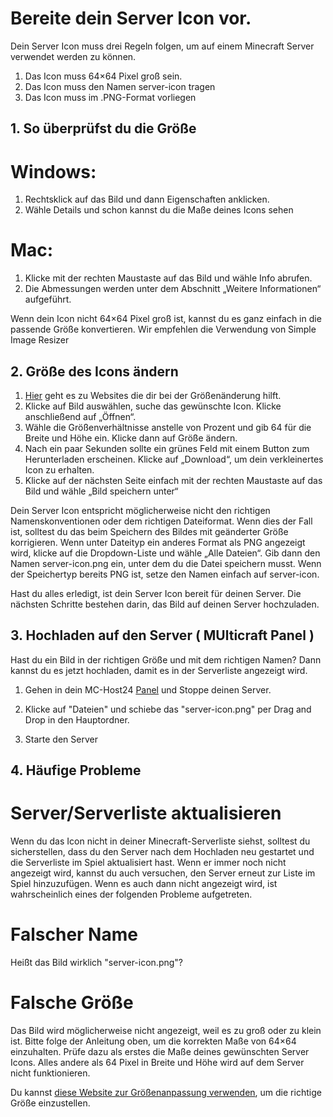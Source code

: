 # Bereite dein Server Icon vor.
Dein Server Icon muss drei Regeln folgen, um auf einem Minecraft Server verwendet werden zu können.

1. Das Icon muss 64×64 Pixel groß sein.
2. Das Icon muss den Namen server-icon tragen
3. Das Icon muss im .PNG-Format vorliegen

## 1. So überprüfst du die Größe
# Windows:
1. Rechtsklick auf das Bild und dann Eigenschaften anklicken.
2. Wähle Details und schon kannst du die Maße deines Icons sehen


# Mac:
1. Klicke mit der rechten Maustaste auf das Bild und wähle Info abrufen.
2. Die Abmessungen werden unter dem Abschnitt „Weitere Informationen“ aufgeführt.


Wenn dein Icon nicht 64×64 Pixel groß ist, kannst du es ganz einfach in die passende Größe konvertieren. 
Wir empfehlen die Verwendung von Simple Image Resizer


## 2. Größe des Icons ändern

1. [Hier](https://www.simpleimageresizer.com/) geht es zu Websites die dir bei der Größenänderung hilft.
2. Klicke auf Bild auswählen, suche das gewünschte Icon. Klicke anschließend auf „Öffnen“.
3. Wähle die Größenverhältnisse anstelle von Prozent und gib 64 für die Breite und Höhe ein. Klicke dann auf Größe ändern.
4. Nach ein paar Sekunden sollte ein grünes Feld mit einem Button zum Herunterladen erscheinen. Klicke auf „Download“, um dein verkleinertes Icon zu erhalten.
5. Klicke auf der nächsten Seite einfach mit der rechten Maustaste auf das Bild und wähle „Bild speichern unter“


Dein Server Icon entspricht möglicherweise nicht den richtigen Namenskonventionen oder dem richtigen Dateiformat. Wenn dies der Fall ist, 
solltest du das beim Speichern des Bildes mit geänderter Größe korrigieren. Wenn unter Dateityp ein anderes Format als PNG angezeigt wird, 
klicke auf die Dropdown-Liste und wähle „Alle Dateien“. Gib dann den Namen server-icon.png ein, unter dem du die Datei speichern musst. 
Wenn der Speichertyp bereits PNG ist, setze den Namen einfach auf server-icon.

Hast du alles erledigt, ist dein Server Icon bereit für deinen Server. Die nächsten Schritte bestehen darin, das Bild auf deinen Server hochzuladen.


## 3. Hochladen auf den Server ( MUlticraft Panel )

Hast du ein Bild in der richtigen Größe und mit dem richtigen Namen? Dann kannst du es jetzt hochladen, damit es in der Serverliste angezeigt wird.

1. Gehen in dein MC-Host24 [Panel](https://mc-panel.mc-host24.de) und Stoppe deinen Server.


2. Klicke auf "Dateien" und schiebe das "server-icon.png" per Drag and Drop in den Hauptordner.

3. Starte den Server


## 4. Häufige Probleme

# Server/Serverliste aktualisieren

Wenn du das Icon nicht in deiner Minecraft-Serverliste siehst, solltest du sicherstellen, dass du den Server nach dem Hochladen neu gestartet 
und die Serverliste im Spiel aktualisiert hast. Wenn er immer noch nicht angezeigt wird, kannst du auch versuchen, den Server erneut zur Liste im 
Spiel hinzuzufügen. Wenn es auch dann nicht angezeigt wird, ist wahrscheinlich eines der folgenden Probleme aufgetreten.

# Falscher Name

Heißt das Bild wirklich "server-icon.png"?

# Falsche Größe

Das Bild wird möglicherweise nicht angezeigt, weil es zu groß oder zu klein ist. Bitte folge der Anleitung oben, um die korrekten Maße 
von 64×64 einzuhalten. Prüfe dazu als erstes die Maße deines gewünschten Server Icons. Alles andere als 64 Pixel in Breite und Höhe wird auf dem Server nicht funktionieren.

Du kannst [diese Website zur Größenanpassung verwenden](http://www.simpleimageresizer.com/), um die richtige Größe einzustellen.
















